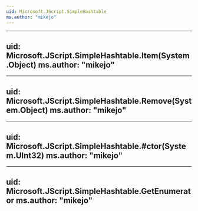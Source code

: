 ```yaml
---
uid: Microsoft.JScript.SimpleHashtable
ms.author: "mikejo"
---
```


---
uid: Microsoft.JScript.SimpleHashtable.Item(System.Object)
ms.author: "mikejo"
---

---
uid: Microsoft.JScript.SimpleHashtable.Remove(System.Object)
ms.author: "mikejo"
---

---
uid: Microsoft.JScript.SimpleHashtable.#ctor(System.UInt32)
ms.author: "mikejo"
---

---
uid: Microsoft.JScript.SimpleHashtable.GetEnumerator
ms.author: "mikejo"
---
